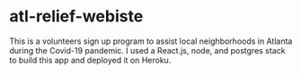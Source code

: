 # atl-relief-webiste

This is a volunteers sign up program to assist local neighborhoods in Atlanta during the Covid-19 pandemic.
I used a React.js, node, and postgres stack to build this app and deployed it on Heroku. 

